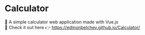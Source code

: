 # Calculator

🌊 A simple calculator web application made with Vue.js <br>
🌊 Check it out here 👉 https://edmonbelchev.github.io/Calculator/
